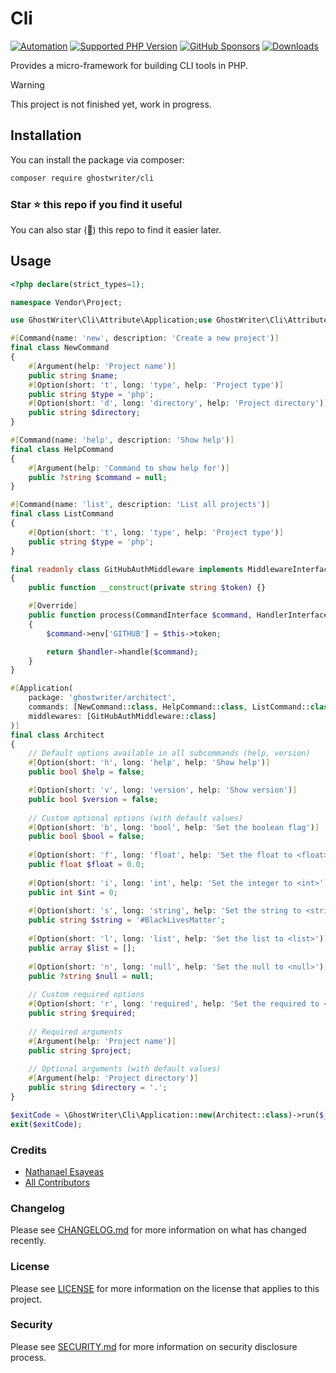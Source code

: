# Cli

[![Automation](https://github.com/ghostwriter/cli/actions/workflows/automation.yml/badge.svg)](https://github.com/ghostwriter/cli/actions/workflows/automation.yml)
[![Supported PHP Version](https://badgen.net/packagist/php/ghostwriter/cli?color=8892bf)](https://www.php.net/supported-versions)
[![GitHub Sponsors](https://img.shields.io/github/sponsors/ghostwriter?label=Sponsor+@ghostwriter/cli&logo=GitHub+Sponsors)](https://github.com/sponsors/ghostwriter)
[![Downloads](https://badgen.net/packagist/dt/ghostwriter/cli?color=blue)](https://packagist.org/packages/ghostwriter/cli)

Provides a micro-framework for building CLI tools in PHP.

> [!WARNING]
>
> This project is not finished yet, work in progress.

## Installation

You can install the package via composer:

``` bash
composer require ghostwriter/cli
```

### Star ⭐️ this repo if you find it useful

You can also star (🌟) this repo to find it easier later.

## Usage

```php
<?php declare(strict_types=1);

namespace Vendor\Project;

use GhostWriter\Cli\Attribute\Application;use GhostWriter\Cli\Attribute\Argument;use GhostWriter\Cli\Attribute\Command;use GhostWriter\Cli\Attribute\Option;use Ghostwriter\Cli\Core\MiddlewareInterface;

#[Command(name: 'new', description: 'Create a new project')]
final class NewCommand
{
    #[Argument(help: 'Project name')]
    public string $name;
    #[Option(short: 't', long: 'type', help: 'Project type')]
    public string $type = 'php';
    #[Option(short: 'd', long: 'directory', help: 'Project directory')]
    public string $directory;
}

#[Command(name: 'help', description: 'Show help')]   
final class HelpCommand
{
    #[Argument(help: 'Command to show help for')]
    public ?string $command = null;
}

#[Command(name: 'list', description: 'List all projects')]
final class ListCommand
{
    #[Option(short: 't', long: 'type', help: 'Project type')]
    public string $type = 'php';
}

final readonly class GitHubAuthMiddleware implements MiddlewareInterface
{
    public function __construct(private string $token) {}

    #[Override]
    public function process(CommandInterface $command, HandlerInterface $handler): ResultInterface
    {
        $command->env['GITHUB'] = $this->token;

        return $handler->handle($command);
    }
}

#[Application(
    package: 'ghostwriter/architect',
    commands: [NewCommand::class, HelpCommand::class, ListCommand::class],
    middlewares: [GitHubAuthMiddleware::class]
)]
final class Architect
{
    // Default options available in all subcommands (help, version)
    #[Option(short: 'h', long: 'help', help: 'Show help')]
    public bool $help = false;

    #[Option(short: 'v', long: 'version', help: 'Show version')]
    public bool $version = false;
    
    // Custom optional options (with default values)
    #[Option(short: 'b', long: 'bool', help: 'Set the boolean flag')]
    public bool $bool = false;
    
    #[Option(short: 'f', long: 'float', help: 'Set the float to <float>')]
    public float $float = 0.0;
    
    #[Option(short: 'i', long: 'int', help: 'Set the integer to <int>')]
    public int $int = 0;
    
    #[Option(short: 's', long: 'string', help: 'Set the string to <string>')]
    public string $string = '#BlackLivesMatter';
    
    #[Option(short: 'l', long: 'list', help: 'Set the list to <list>')]
    public array $list = [];
    
    #[Option(short: 'n', long: 'null', help: 'Set the null to <null>')]
    public ?string $null = null;
    
    // Custom required options
    #[Option(short: 'r', long: 'required', help: 'Set the required to <required>', required: true)]
    public string $required;
    
    // Required arguments
    #[Argument(help: 'Project name')]
    public string $project;
    
    // Optional arguments (with default values)
    #[Argument(help: 'Project directory')]
    public string $directory = '.';
}

$exitCode = \GhostWriter\Cli\Application::new(Architect::class)->run($_SERVER['argv']);
exit($exitCode);
```

### Credits

- [Nathanael Esayeas](https://github.com/ghostwriter)
- [All Contributors](https://github.com/ghostwriter/cli/contributors)

### Changelog

Please see [CHANGELOG.md](./CHANGELOG.md) for more information on what has changed recently.

### License

Please see [LICENSE](./LICENSE) for more information on the license that applies to this project.

### Security

Please see [SECURITY.md](./SECURITY.md) for more information on security disclosure process.
